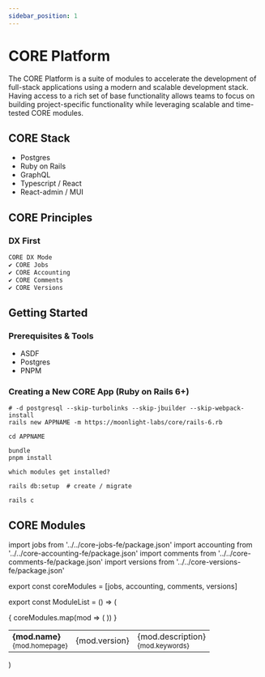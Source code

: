 ```yaml
---
sidebar_position: 1
---
```


# CORE Platform

The CORE Platform is a suite of modules to accelerate the development of full-stack applications using a modern and scalable development stack. Having access to a rich set of base functionality allows teams to focus on building project-specific functionality while leveraging scalable and time-tested CORE modules.

## CORE Stack

- Postgres
- Ruby on Rails
- GraphQL
- Typescript / React
- React-admin / MUI

## CORE Principles

### DX First

```zsh
CORE DX Mode
✔ CORE Jobs
✔ CORE Accounting
✔ CORE Comments
✔ CORE Versions
```

## Getting Started

### Prerequisites & Tools

- ASDF
- Postgres
- PNPM

### Creating a New CORE App (Ruby on Rails 6+)

```
# -d postgresql --skip-turbolinks --skip-jbuilder --skip-webpack-install
rails new APPNAME -m https://moonlight-labs/core/rails-6.rb

cd APPNAME

bundle
pnpm install

which modules get installed?

rails db:setup  # create / migrate

rails c
```

## CORE Modules

<ModuleList />

import jobs from '../../core-jobs-fe/package.json'
import accounting from '../../core-accounting-fe/package.json'
import comments from '../../core-comments-fe/package.json'
import versions from '../../core-versions-fe/package.json'

export const coreModules = [jobs, accounting, comments, versions]

export const ModuleList = () => (

<table>
<tbody>
  { coreModules.map(mod => (
    <tr>
      <td>
        <b>{mod.name}</b><br />
        <small>{mod.homepage}</small>
      </td>
      <td>{mod.version}</td>
      <td>
        {mod.description}<br />
        <small>{mod.keywords}</small>
      </td>
    </tr>
    ))
  }
</tbody>
</table>
)

